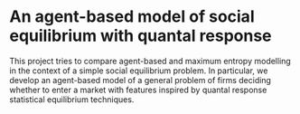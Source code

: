 An agent-based model of social equilibrium with quantal response
================================================================

This project tries to compare agent-based and maximum entropy modelling in the
context of a simple social equilibrium problem. In particular, we develop an
agent-based model of a general problem of firms deciding whether to enter a
market with features inspired by quantal response statistical equilibrium
techniques.
